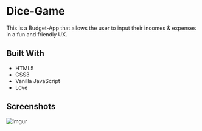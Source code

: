 # Dice-Game

This is a Budget-App that allows the user to input their incomes & expenses in a fun and friendly UX. 

## Built With

* HTML5
* CSS3
* Vanilla JavaScript
* Love

Screenshots
-----------

![Imgur](https://i.imgur.com/4tmxW3k.png)
